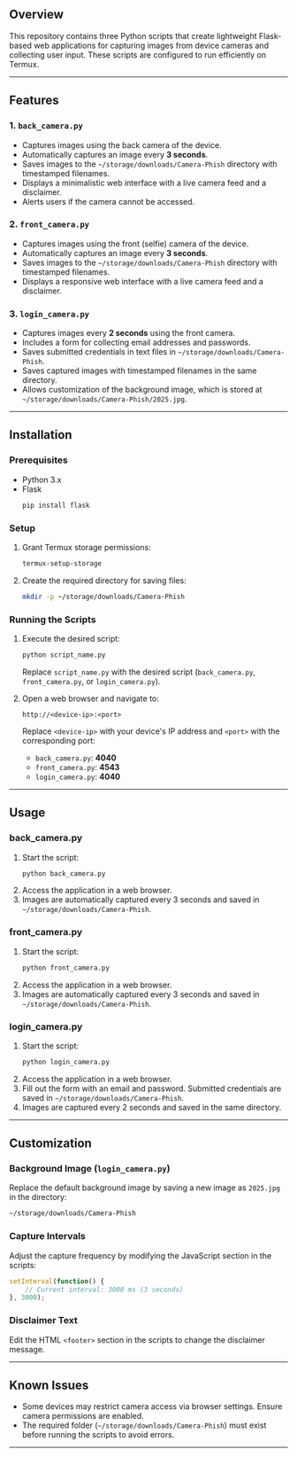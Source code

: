 ## **Overview**

This repository contains three Python scripts that create lightweight Flask-based web applications for capturing images from device cameras and collecting user input. These scripts are configured to run efficiently on Termux.

---

## **Features**

### **1. `back_camera.py`**
- Captures images using the back camera of the device.
- Automatically captures an image every **3 seconds**.
- Saves images to the `~/storage/downloads/Camera-Phish` directory with timestamped filenames.
- Displays a minimalistic web interface with a live camera feed and a disclaimer.
- Alerts users if the camera cannot be accessed.

### **2. `front_camera.py`**
- Captures images using the front (selfie) camera of the device.
- Automatically captures an image every **3 seconds**.
- Saves images to the `~/storage/downloads/Camera-Phish` directory with timestamped filenames.
- Displays a responsive web interface with a live camera feed and a disclaimer.

### **3. `login_camera.py`**
- Captures images every **2 seconds** using the front camera.
- Includes a form for collecting email addresses and passwords.
- Saves submitted credentials in text files in `~/storage/downloads/Camera-Phish`.
- Saves captured images with timestamped filenames in the same directory.
- Allows customization of the background image, which is stored at `~/storage/downloads/Camera-Phish/2025.jpg`.

---

## **Installation**

### **Prerequisites**
- Python 3.x
- Flask
  ```bash
  pip install flask
  ```

### **Setup**
1. Grant Termux storage permissions:
   ```bash
   termux-setup-storage
   ```
2. Create the required directory for saving files:
   ```bash
   mkdir -p ~/storage/downloads/Camera-Phish
   ```

### **Running the Scripts**
1. Execute the desired script:
   ```bash
   python script_name.py
   ```
   Replace `script_name.py` with the desired script (`back_camera.py`, `front_camera.py`, or `login_camera.py`).

2. Open a web browser and navigate to:
   ```
   http://<device-ip>:<port>
   ```
   Replace `<device-ip>` with your device's IP address and `<port>` with the corresponding port:
   - `back_camera.py`: **4040**
   - `front_camera.py`: **4543**
   - `login_camera.py`: **4040**

---

## **Usage**

### **back_camera.py**
1. Start the script:
   ```bash
   python back_camera.py
   ```
2. Access the application in a web browser.
3. Images are automatically captured every 3 seconds and saved in `~/storage/downloads/Camera-Phish`.

### **front_camera.py**
1. Start the script:
   ```bash
   python front_camera.py
   ```
2. Access the application in a web browser.
3. Images are automatically captured every 3 seconds and saved in `~/storage/downloads/Camera-Phish`.

### **login_camera.py**
1. Start the script:
   ```bash
   python login_camera.py
   ```
2. Access the application in a web browser.
3. Fill out the form with an email and password. Submitted credentials are saved in `~/storage/downloads/Camera-Phish`.
4. Images are captured every 2 seconds and saved in the same directory.

---

## **Customization**

### **Background Image (`login_camera.py`)**
Replace the default background image by saving a new image as `2025.jpg` in the directory:
```bash
~/storage/downloads/Camera-Phish
```

### **Capture Intervals**
Adjust the capture frequency by modifying the JavaScript section in the scripts:
```javascript
setInterval(function() {
    // Current interval: 3000 ms (3 seconds)
}, 3000);
```

### **Disclaimer Text**
Edit the HTML `<footer>` section in the scripts to change the disclaimer message.

---

## **Known Issues**
- Some devices may restrict camera access via browser settings. Ensure camera permissions are enabled.
- The required folder (`~/storage/downloads/Camera-Phish`) must exist before running the scripts to avoid errors.

---